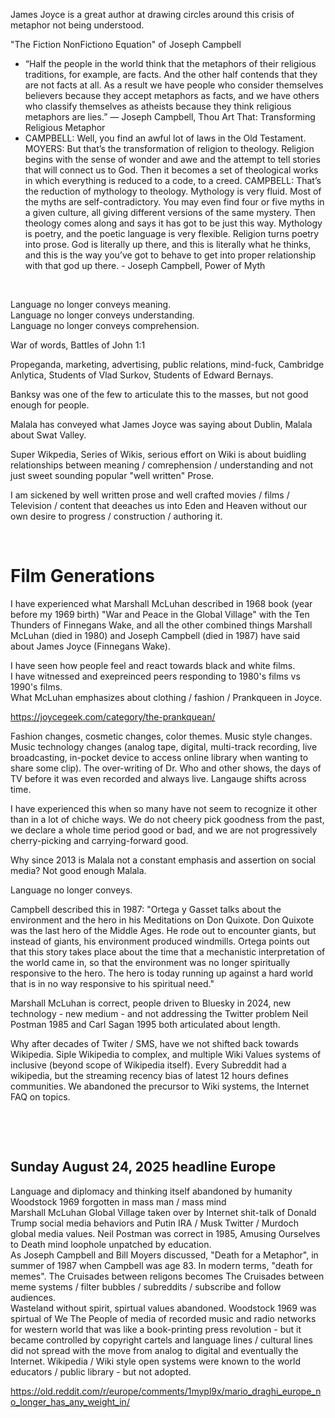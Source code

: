 James Joyce is a great author at drawing circles around this crisis of metaphor not being understood.

"The Fiction NonFictiono Equation" of Joseph Campbell    

* “Half the people in the world think that the metaphors of their religious traditions, for example, are facts. And the other half contends that they are not facts at all. As a result we have people who consider themselves believers because they accept metaphors as facts, and we have others who classify themselves as atheists because they think religious metaphors are lies.” ― Joseph Campbell, Thou Art That: Transforming Religious Metaphor     
* CAMPBELL: Well, you find an awful lot of laws in the Old Testament.
  MOYERS: But that’s the transformation of religion to theology. Religion begins with the sense of wonder and awe and the attempt to tell stories that will connect us to God. Then it becomes a set of theological works in which everything is reduced to a code, to a creed.
  CAMPBELL: That’s the reduction of mythology to theology. Mythology is very fluid. Most of the myths are self-contradictory. You may even find four or five myths in a given culture, all giving different versions of the same mystery. Then theology comes along and says it has got to be just this way. Mythology is poetry, and the poetic language is very flexible. Religion turns poetry into prose. God is literally up there, and this is literally what he thinks, and this is the way you’ve got to behave to get into proper relationship with that god up there.  - Joseph Campbell, Power of Myth

&nbsp;

Language no longer conveys meaning.   
Language no longer conveys understanding.    
Language no longer conveys comprehension.   

War of words, Battles of John 1:1 

Propeganda, marketing, advertising, public relations, mind-fuck, Cambridge Anlytica, Students of Vlad Surkov, Students of Edward Bernays.

Banksy was one of the few to articulate this to the masses, but not good enough for people.

Malala has conveyed what James Joyce was saying about Dublin, Malala about Swat Valley.   

Super Wikpedia, Series of Wikis, serious effort on Wiki is about buidling relationships between meaning / comrephension / understanding and not just sweet sounding popular "well written" Prose.

I am sickened by well written prose and well crafted movies / films / Television / content that deeaches us into Eden and Heaven without our own desire to progress / construction / authoring it.

&nbsp;

# Film Generations

I have experienced what Marshall McLuhan described in 1968 book (year before my 1969 birth) "War and Peace in the Global Village" with the Ten Thunders of Finnegans Wake, and all the other combined things Marshall McLuhan (died in 1980) and Joseph Campbell (died in 1987) have said about James Joyce (Finnegans Wake).

I have seen how people feel and react towards black and white films.  
I have witnessed and exepreinced peers responding to 1980's films vs 1990's films.   
What McLuhan emphasizes about clothing / fashion / Prankqueen in Joyce. 

https://joycegeek.com/category/the-prankquean/

Fashion changes, cosmetic changes, color themes. Music style changes. Music technology changes (analog tape, digital, multi-track recording, live broadcasting, in-pocket device to access online library when wanting to share some clip). The over-writing of Dr. Who and other shows, the days of TV before it was even recorded and always live. Langauge shifts across time.

I have experienced this when so many have not seem to recognize it other than in a lot of chiche ways. We do not cheery pick goodness from the past, we declare a whole time period good or bad, and we are not progressively cherry-picking and carrying-forward good.

Why since 2013 is Malala not a constant emphasis and assertion on social media? Not good enough Malala. 

Language no longer conveys.

Campbell described this in 1987: "Ortega y Gasset talks about the environment and the hero in his Meditations on Don Quixote. Don Quixote was the last hero of the Middle Ages. He rode out to encounter giants, but instead of giants, his environment produced windmills. Ortega points out that this story takes place about the time that a mechanistic interpretation of the world came in, so that the environment was no longer spiritually responsive to the hero. The hero is today running up against a hard world that is in no way responsive to his spiritual need."

Marshall McLuhan is correct, people driven to Bluesky in 2024, new technology - new medium - and not addressing the Twitter problem Neil Postman 1985 and Carl Sagan 1995 both articulated about length.

Why after decades of Twiter / SMS, have we not shifted back towards Wikipedia. Siple Wikipedia to complex, and multiple Wiki Values systems of inclusive (beyond scope of Wikipedia itself). Every Subreddit had a wikipedia, but the streaming recency bias of latest 12 hours defines communities. We abandoned the precursor to Wiki systems, the Internet FAQ on topics.


&nbsp;

&nbsp;

## Sunday August 24, 2025 headline Europe 

Language and diplomacy and thinking itself abandoned by humanity    
Woodstock 1969 forgotten in mass man / mass mind     
Marshall McLuhan Global Village taken over by Internet shit-talk of Donald Trump social media behaviors and Putin IRA / Musk Twitter / Murdoch global media values. Neil Postman was correct in 1985, Amusing Ourselves to Death mind loophole unpatched by education.    
As Joseph Campbell and Bill Moyers discussed, "Death for a Metaphor", in summer of 1987 when Campbell was age 83. In modern terms, "death for memes". The Cruisades between religons becomes The Cruisades between meme systems / filter bubbles / subreddits / subscribe and follow audiences.    
Wasteland without spirit, spirtual values abandoned. Woodstock 1969 was spirtual of We The People of media of recorded music and radio networks for western world that was like a book-printing press revolution - but it became controlled by copyright cartels and language lines / cultural lines did not spread with the move from analog to digital and eventually the Internet. Wikipedia / Wiki style open systems were known to the world educators / public library - but not adopted.   

https://old.reddit.com/r/europe/comments/1mypl9x/mario_draghi_europe_no_longer_has_any_weight_in/

